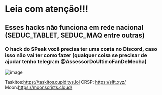 # Leia com atenção!!!



## Esses hacks não funciona em rede nacional (SEDUC_TABLET, SEDUC_MAQ entre outras)



### O hack do SPeak você precisa ter uma conta no Discord, caso isso não vai ter como fazer (qualquer coisa se precisar de ajudar tenho telegram @AssessorDoUltimoFanDeMecha)

![image](https://github.com/user-attachments/assets/b772ba9d-9cf8-4a28-b47e-effc5d8f4367)


Taskitos:https://taskitos.cupiditys.lol
CRSP: https://slft.xyz/
Moon:https://moonscripts.cloud/